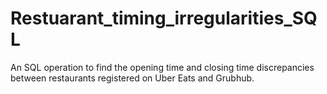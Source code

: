 # Restuarant_timing_irregularities_SQL
An SQL operation to find the opening time and closing time discrepancies between restaurants registered on Uber Eats and Grubhub.
